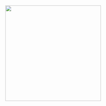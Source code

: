 # <img src="https://user-images.githubusercontent.com/26278705/120645097-55d3de00-c478-11eb-8b9b-6ec866f6c882.png" width="300" />

